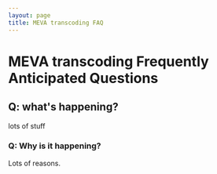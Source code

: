 ```yaml
---
layout: page
title: MEVA transcoding FAQ
---
```


# MEVA transcoding Frequently Anticipated Questions

## Q: what's happening?

lots of stuff

### Q: Why is it happening?

Lots of reasons.

